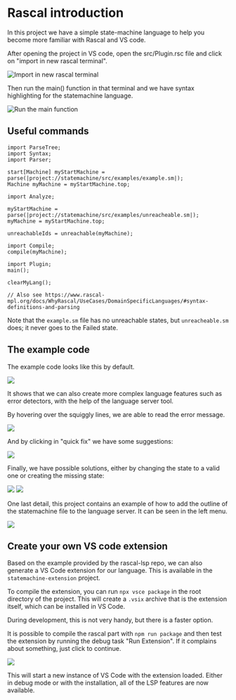 # Rascal introduction

In this project we have a simple state-machine language to help you become more familiar with Rascal and VS code.

After opening the project in VS code, open the src/Plugin.rsc file and click on "import in new rascal terminal".

![](assets/start.png "Import in new rascal terminal")

Then run the main() function in that terminal and we have syntax highlighting for the statemachine language.

![](assets/main.png "Run the main function")

## Useful commands

```rascal
import ParseTree;
import Syntax;
import Parser;

start[Machine] myStartMachine = parse(|project://statemachine/src/examples/example.sm|);
Machine myMachine = myStartMachine.top;

import Analyze;

myStartMachine = parse(|project://statemachine/src/examples/unreacheable.sm|);
myMachine = myStartMachine.top;

unreachableIds = unreachable(myMachine);

import Compile;
compile(myMachine);

import Plugin;
main();

clearMyLang();

// Also see https://www.rascal-mpl.org/docs/WhyRascal/UseCases/DomainSpecificLanguages/#syntax-definitions-and-parsing
```

Note that the `example.sm` file has no unreachable states, but `unreacheable.sm` does; it never goes to the Failed state.

## The example code

The example code looks like this by default.

![](assets/example_1.png)

It shows that we can also create more complex language features such as error detectors, with the help of the language server tool.

By hovering over the squiggly lines, we are able to read the error message.

![](assets/example_2.png)

And by clicking in "quick fix" we have some suggestions:

![](assets/example_3.png)

Finally, we have possible solutions, either by changing the state to a valid one or creating the missing state:

![](assets/example_4.png)
![](assets/example_5.png)

One last detail, this project contains an example of how to add the outline of the statemachine file to the language server. It can be seen in the left menu.

![](assets/outline.png)

## Create your own VS code extension

Based on the example provided by the rascal-lsp repo, we can also generate a VS Code extension for our language.
This is available in the `statemachine-extension` project.

To compile the extension, you can run `npx vsce package` in the root directory of the project.
This will create a `.vsix` archive that is the extension itself, which can be installed in VS Code.

During development, this is not very handy, but there is a faster option.

It is possible to compile the rascal part with `npm run package` and then test the extension by running the debug task "Run Extension".
If it complains about something, just click to continue.

![](assets/extension_1.png)

This will start a new instance of VS Code with the extension loaded.
Either in debug mode or with the installation, all of the LSP features are now available.
